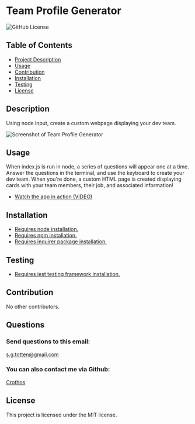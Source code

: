 # Team Profile Generator
<img src="https://img.shields.io/badge/license-MIT-blue.svg" alt="GitHub License">

## Table of Contents

* [Project Description](#description)
* [Usage](#usage)
* [Contribution](#contribution)
* [Installation](#installation)
* [Testing](#testing)
* [License](#license)

## Description
Using node input, create a custom webpage displaying your dev team.

![Screenshot of Team Profile Generator](https://cdn.discordapp.com/attachments/612981552246292500/1068778109593198612/screenshot.png)

## Usage
When index.js is run in node, a series of questions will appear one at a time. Answer the questions in the terminal, and use the keyboard to create your dev team. When you're done, a custom HTML page is created displaying cards with your team members, their job, and associated information!
- [Watch the app in action (VIDEO)](https://drive.google.com/??????????????????????????)

## Installation
- [Requires node installation.](https://nodejs.org/en/download/)
- [Requires npm installation.](https://docs.npmjs.com/cli/v9/commands/npm-install)
- [Requires inquirer package installation.](https://www.npmjs.com/package/inquirer)

## Testing
- [Requires jest testing framework installation.](https://jestjs.io/docs/getting-started)

## Contribution
No other contributors.

## Questions
### Send questions to this email:
[s.g.totten@gmail.com](mailto:s.g.totten@gmail.com)
### You can also contact me via Github:
[Crothos](https://github.com/crothos)

## License
This project is licensed under the MIT license.
